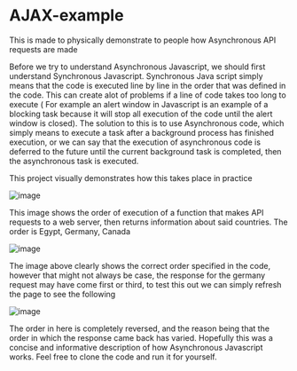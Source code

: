 # AJAX-example
This is made to physically demonstrate to people how Asynchronous API requests are made

Before we try to understand Asynchronous Javascript, we should first understand Synchronous Javascript.
Synchronous Java script simply means that the code is executed line by line in the order that was defined
in the code. This can create alot of problems if a line of code takes too long to execute ( For example an
alert window in Javascript is an example of a blocking task because it will stop all execution of the code
until the alert window is closed).
The solution to this is to use Asynchronous code, which simply means to execute a task after a background
process has finished execution, or we can say that the execution of asynchronous code is deferred to the 
future until the current background task is completed, then the asynchronous task is executed.

This project visually demonstrates how this takes place in practice


![image](https://user-images.githubusercontent.com/48489611/192135926-0a678bb0-4ffe-45e5-ad6d-1821388c5c64.png)



This image shows the order of execution of a function that makes API requests to a web server, then returns information
about said countries.
The order is Egypt, Germany, Canada


![image](https://user-images.githubusercontent.com/48489611/192136058-01234419-d3ee-4ce0-987e-8e025e6b8075.png)


The image above clearly shows the correct order specified in the code, however that might not always be case, the
response for the germany request may have come first or third, to test this out we can simply refresh the page to 
see the following


![image](https://user-images.githubusercontent.com/48489611/192136122-233f6d06-6368-4b2d-bf31-dccbc7859724.png)

The order in here is completely reversed, and the reason being that the order in which the response came back has 
varied.
Hopefully this was a concise and informative description of how Asynchronous Javascript works.
Feel free to clone the code and run it for yourself.
